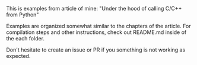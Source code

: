 This is examples from article of mine: "Under the hood of calling C/C++ from Python"

Examples are organized somewhat similar to the chapters of the article.
For compilation steps and other instructions, check out README.md 
inside of the each folder.

Don't hesitate to create an issue or PR if you something
is not working as expected.